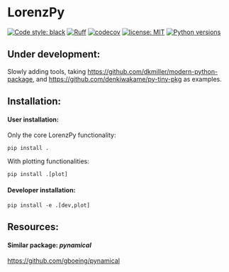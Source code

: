# LorenzPy

[![Code style: black](https://img.shields.io/badge/code%20style-black-000000.svg)](https://github.com/psf/black)
[![Ruff](https://img.shields.io/endpoint?url=https://raw.githubusercontent.com/charliermarsh/ruff/main/assets/badge/v1.json)](https://github.com/charliermarsh/ruff)
[![codecov](https://codecov.io/gh/DuncDennis/lorenzpy/branch/main/graph/badge.svg?token=ATWAEQHBYB)](https://codecov.io/gh/DuncDennis/lorenzpy)
[![license: MIT](https://img.shields.io/badge/License-MIT-purple.svg)](LICENSE)
[![Python versions](https://img.shields.io/badge/python-3.8+-blue.svg)](https://www.python.org/downloads/)


## Under development: 
Slowly adding tools, taking https://github.com/dkmiller/modern-python-package, and 
https://github.com/denkiwakame/py-tiny-pkg as examples. 

## Installation: 

#### User installation: 
Only the core LorenzPy functionality: 

``
pip install .
``

With plotting functionalities: 

``
pip install .[plot]
``

#### Developer installation:
``
pip install -e .[dev,plot]
``


## Resources: 
#### Similar package: *pynamical*
https://github.com/gboeing/pynamical
